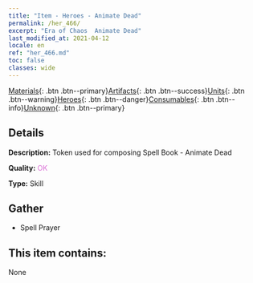 ```yaml
---
title: "Item - Heroes - Animate Dead"
permalink: /her_466/
excerpt: "Era of Chaos  Animate Dead"
last_modified_at: 2021-04-12
locale: en
ref: "her_466.md"
toc: false
classes: wide
---
```

 [Materials](/Items/){: .btn .btn--primary}[Artifacts](/Items/Artifacts/){: .btn .btn--success}[Units](/Items/Units/){: .btn .btn--warning}[Heroes](/Items/Heroes/){: .btn .btn--danger}[Consumables](/Items/Consumables/){: .btn .btn--info}[Unknown](/Items/Unknown/){: .btn .btn--primary}

## Details
 **Description:** Token used for composing Spell Book - Animate Dead

 **Quality:** <span style="color: #DA70D6">OK</span>

 **Type:** Skill

## Gather

*    Spell Prayer 

## This item contains:

  None

